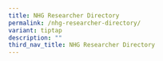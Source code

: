 ```yaml
---
title: NHG Researcher Directory
permalink: /nhg-researcher-directory/
variant: tiptap
description: ""
third_nav_title: NHG Researcher Directory
---
```

